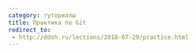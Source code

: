 ```yaml
---
category: туториалы
title: Практика по Git
redirect_to:
 - http://ddsh.ru/lections/2018-07-29/practice.html
---
```

